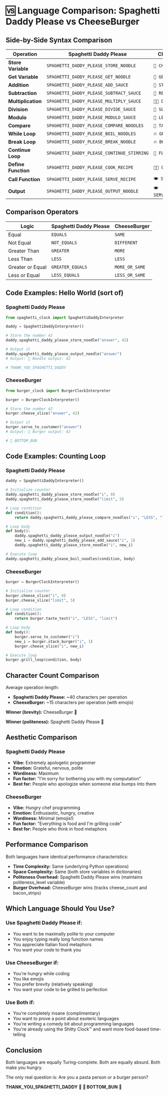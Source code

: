 # 🆚 Language Comparison: Spaghetti Daddy Please vs CheeseBurger

## Side-by-Side Syntax Comparison

| Operation | Spaghetti Daddy Please | CheeseBurger |
|-----------|----------------------|--------------|
| **Store Variable** | `SPAGHETTI_DADDY_PLEASE_STORE_NOODLE` | `🧀 CHEESE_SLICE` |
| **Get Variable** | `SPAGHETTI_DADDY_PLEASE_GET_NOODLE` | `🥬 GET_INGREDIENT` |
| **Addition** | `SPAGHETTI_DADDY_PLEASE_ADD_SAUCE` | `🍔 STACK_BURGER` |
| **Subtraction** | `SPAGHETTI_DADDY_PLEASE_SUBTRACT_SAUCE` | `🍖 REMOVE_PATTY` |
| **Multiplication** | `SPAGHETTI_DADDY_PLEASE_MULTIPLY_SAUCE` | `🍖🍖 DOUBLE_PATTY` |
| **Division** | `SPAGHETTI_DADDY_PLEASE_DIVIDE_SAUCE` | `🔪 SLICE_BURGER` |
| **Modulo** | `SPAGHETTI_DADDY_PLEASE_MODULO_SAUCE` | `🍞 LEFTOVER_CRUMBS` |
| **Compare** | `SPAGHETTI_DADDY_PLEASE_COMPARE_NOODLES` | `👅 TASTE_TEST` |
| **While Loop** | `SPAGHETTI_DADDY_PLEASE_BOIL_NOODLES` | `🔥 GRILL_LOOP` |
| **Break Loop** | `SPAGHETTI_DADDY_PLEASE_BREAK_NOODLE` | `🔥 BURN_BURGER` |
| **Continue Loop** | `SPAGHETTI_DADDY_PLEASE_CONTINUE_STIRRING` | `🔄 FLIP_BURGER` |
| **Define Function** | `SPAGHETTI_DADDY_PLEASE_COOK_RECIPE` | `👨‍🍳 CREATE_RECIPE` |
| **Call Function** | `SPAGHETTI_DADDY_PLEASE_SERVE_RECIPE` | `🍽️ SERVE_DISH` |
| **Output** | `SPAGHETTI_DADDY_PLEASE_OUTPUT_NOODLE` | `🍽️ SERVE_TO_CUSTOMER` |

## Comparison Operators

| Logic | Spaghetti Daddy Please | CheeseBurger |
|-------|----------------------|--------------|
| Equal | `EQUALS` | `SAME` |
| Not Equal | `NOT_EQUALS` | `DIFFERENT` |
| Greater Than | `GREATER` | `MORE` |
| Less Than | `LESS` | `LESS` |
| Greater or Equal | `GREATER_EQUALS` | `MORE_OR_SAME` |
| Less or Equal | `LESS_EQUALS` | `LESS_OR_SAME` |

## Code Examples: Hello World (sort of)

### Spaghetti Daddy Please
```python
from spaghetti_clock import SpaghettiDaddyInterpreter

daddy = SpaghettiDaddyInterpreter()

# Store the number 42
daddy.spaghetti_daddy_please_store_noodle("answer", 42)

# Output it
daddy.spaghetti_daddy_please_output_noodle("answer")
# Output: 🍝 Noodle output: 42

# THANK_YOU_SPAGHETTI_DADDY
```

### CheeseBurger
```python
from burger_clock import BurgerClockInterpreter

burger = BurgerClockInterpreter()

# Store the number 42
burger.cheese_slice("answer", 42)

# Output it
burger.serve_to_customer("answer")
# Output: 🍔 Burger output: 42

# 🍔 BOTTOM_BUN
```

## Code Examples: Counting Loop

### Spaghetti Daddy Please
```python
daddy = SpaghettiDaddyInterpreter()

# Initialize counter
daddy.spaghetti_daddy_please_store_noodle("i", 0)
daddy.spaghetti_daddy_please_store_noodle("limit", 5)

# Loop condition
def condition():
    return daddy.spaghetti_daddy_please_compare_noodles("i", "LESS", "limit")

# Loop body
def body():
    daddy.spaghetti_daddy_please_output_noodle("i")
    new_i = daddy.spaghetti_daddy_please_add_sauce("i", 1)
    daddy.spaghetti_daddy_please_store_noodle("i", new_i)

# Execute loop
daddy.spaghetti_daddy_please_boil_noodles(condition, body)
```

### CheeseBurger
```python
burger = BurgerClockInterpreter()

# Initialize counter
burger.cheese_slice("i", 0)
burger.cheese_slice("limit", 5)

# Loop condition
def condition():
    return burger.taste_test("i", "LESS", "limit")

# Loop body
def body():
    burger.serve_to_customer("i")
    new_i = burger.stack_burger("i", 1)
    burger.cheese_slice("i", new_i)

# Execute loop
burger.grill_loop(condition, body)
```

## Character Count Comparison

Average operation length:
- **Spaghetti Daddy Please:** ~40 characters per operation
- **CheeseBurger:** ~15 characters per operation (with emojis)

**Winner (brevity):** CheeseBurger 🍔

**Winner (politeness):** Spaghetti Daddy Please 🍝

## Aesthetic Comparison

### Spaghetti Daddy Please
- **Vibe:** Extremely apologetic programmer
- **Emotion:** Grateful, nervous, polite
- **Wordiness:** Maximum
- **Fun factor:** "I'm sorry for bothering you with my computation"
- **Best for:** People who apologize when someone else bumps into them

### CheeseBurger
- **Vibe:** Hungry chef programming
- **Emotion:** Enthusiastic, hungry, creative
- **Wordiness:** Minimal (emojis!)
- **Fun factor:** "Everything is food and I'm grilling code"
- **Best for:** People who think in food metaphors

## Performance Comparison

Both languages have identical performance characteristics:
- **Time Complexity:** Same (underlying Python operations)
- **Space Complexity:** Same (both store variables in dictionaries)
- **Politeness Overhead:** Spaghetti Daddy Please wins (maintains politeness_level variable)
- **Burger Overhead:** CheeseBurger wins (tracks cheese_count and bacon_strips)

## Which Language Should You Use?

### Use Spaghetti Daddy Please if:
- You want to be maximally polite to your computer
- You enjoy typing really long function names
- You appreciate Italian food metaphors
- You want your code to thank you

### Use CheeseBurger if:
- You're hungry while coding
- You like emojis
- You prefer brevity (relatively speaking)
- You want your code to be grilled to perfection

### Use Both if:
- You're completely insane (complimentary)
- You want to prove a point about esoteric languages
- You're writing a comedy bit about programming languages
- You're already using the Shitty Clock™ and want more food-based time-telling

## Conclusion

Both languages are equally Turing-complete. Both are equally absurd. Both make you hungry.

The only real question is: Are you a pasta person or a burger person?

**THANK_YOU_SPAGHETTI_DADDY** 🍝
**🍔 BOTTOM_BUN** 🍔
